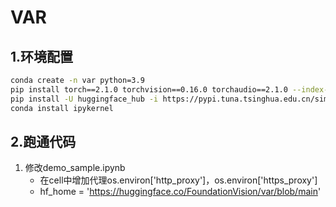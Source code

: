 # VAR

## 1.环境配置
```bash
conda create -n var python=3.9
pip install torch==2.1.0 torchvision==0.16.0 torchaudio==2.1.0 --index-url https://download.pytorch.org/whl/cu118
pip install -U huggingface_hub -i https://pypi.tuna.tsinghua.edu.cn/simple
conda install ipykernel
```

## 2.跑通代码
1. 修改demo_sample.ipynb
    - 在cell中增加代理os.environ['http_proxy']，os.environ['https_proxy']
    - hf_home = 'https://huggingface.co/FoundationVision/var/blob/main'